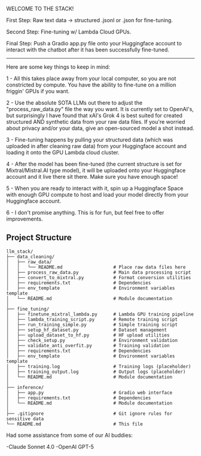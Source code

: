 WELCOME TO THE STACK!

First Step: Raw text data -> structured .jsonl or .json for fine-tuning.

Second Step: Fine-tuning w/ Lambda Cloud GPUs.

Final Step: Push a Gradio app.py file onto your Huggingface account to interact with the chatbot after it has been successfully fine-tuned.
_____________________________________________________________________________________________________________________________________________
Here are some key things to keep in mind:

1 - All this takes place away from your local computer, so you are not constricted by compute.  You have the ability to fine-tune on a million friggin' GPUs if you want.  

2 - Use the absolute SOTA LLMs out there to adjust the "process_raw_data.py" file the way you want.  It is currently set to OpenAI's, but surprisingly I have found that xAI's Grok 4 is best suited for created structured AND synthetic data from your raw data files.  If you're worried about privacy and/or your data, give an open-sourced model a shot instead.

3 - Fine-tuning happens by pulling your structured data (which was uploaded in after cleaning raw data) from your Huggingface account and loading it onto the GPU Lambda cloud cluster.

4 - After the model has been fine-tuned (the current structure is set for Mixtral/Mistral.AI type model), it will be uploaded onto your Huggingface account and it live there sit there.  Make sure you have enough space!

5 - When you are ready to interact with it, spin up a Huggingface Space with enough GPU compute to host and load your model directly from your Huggingface account.

6 - I don't promise anything.  This is for fun, but feel free to offer improvements.
 

## Project Structure

```
llm_stack/
├── data_cleaning/
│   ├── raw_data/
│   │   └── README.md                   # Place raw data files here
│   ├── process_raw_data.py             # Main data processing script
│   ├── convert_to_mixtral.py           # Format conversion utilities
│   ├── requirements.txt                # Dependencies
│   ├── env_template                    # Environment variables template
│   └── README.md                       # Module documentation
│
├── fine_tuning/
│   ├── finetune_mixtral_lambda.py      # Lambda GPU training pipeline
│   ├── lambda_training_script.py       # Remote training script
│   ├── run_training_simple.py          # Simple training script
│   ├── setup_hf_dataset.py             # Dataset management
│   ├── upload_dataset_to_hf.py         # HF upload utilities
│   ├── check_setup.py                  # Environment validation
│   ├── validate_anti_overfit.py        # Training validation
│   ├── requirements.txt                # Dependencies
│   ├── env_template                    # Environment variables template
│   ├── training.log                    # Training logs (placeholder)
│   ├── training_output.log             # Output logs (placeholder)
│   └── README.md                       # Module documentation
│
├── inference/
│   ├── app.py                          # Gradio web interface
│   ├── requirements.txt                # Dependencies
│   └── README.md                       # Module documentation
│
├── .gitignore                          # Git ignore rules for sensitive data
└── README.md                           # This file
```

Had some assistance from some of our AI buddies:

-Claude Sonnet 4.0
-OpenAI GPT-5

